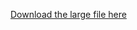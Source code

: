[Download the large file here](https://drive.google.com/file/d/14SWnczT3aMRRpkdezk7uO0vDOEttT159/view?usp=drive_link)
